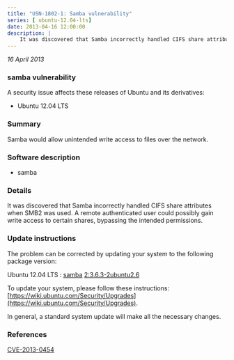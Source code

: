```yaml
---
title: "USN-1802-1: Samba vulnerability"
series: [ ubuntu-12.04-lts]
date: 2013-04-16 12:00:00
description: |
    It was discovered that Samba incorrectly handled CIFS share attributes when SMB2 was used. A remote authenticated user could possibly gain write access to certain shares, bypassing the intended permissions. 
--- 
```

 
 

*16 April 2013*

### samba vulnerability

A security issue affects these releases of Ubuntu and its derivatives:

* Ubuntu 12.04 LTS

### Summary

Samba would allow unintended write access to files over the network. 

### Software description

* samba 

### Details

It was discovered that Samba incorrectly handled CIFS share attributes when SMB2 was used. A remote authenticated user could possibly gain write access to certain shares, bypassing the intended permissions. 

### Update instructions

The problem can be corrected by updating your system to the following package version:

Ubuntu 12.04 LTS
 : [samba](https://launchpad.net/ubuntu/+source/samba) <span> [2:3.6.3-2ubuntu2.6](https://launchpad.net/ubuntu/+source/samba/2:3.6.3-2ubuntu2.6) </span> 

To update your system, please follow these instructions: [https://wiki.ubuntu.com/Security/Upgrades](https://wiki.ubuntu.com/Security/Upgrades).

In general, a standard system update will make all the necessary changes. 

### References

 
 [CVE-2013-0454](http://people.ubuntu.com/~ubuntu-security/cve/CVE-2013-0454)
 

